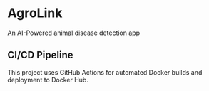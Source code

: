 # AgroLink
An AI-Powered animal disease detection app

## CI/CD Pipeline
This project uses GitHub Actions for automated Docker builds and deployment to Docker Hub.
